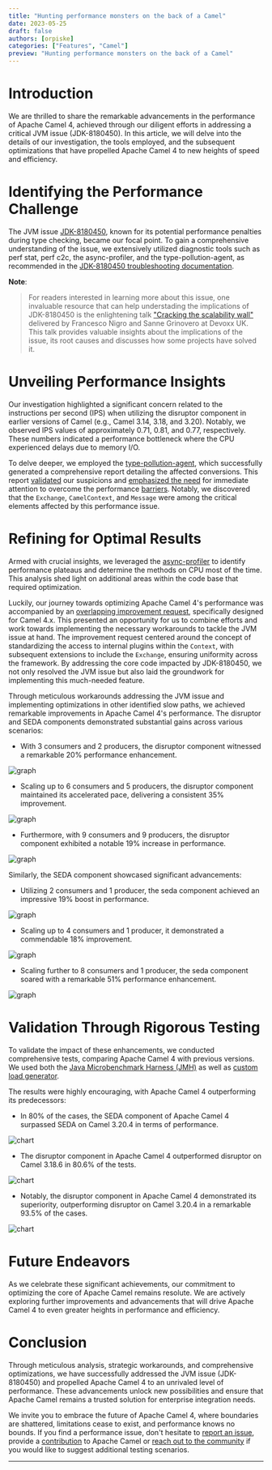 ```yaml
---
title: "Hunting performance monsters on the back of a Camel"
date: 2023-05-25
draft: false
authors: [orpiske]
categories: ["Features", "Camel"]
preview: "Hunting performance monsters on the back of a Camel"
---
```


# Introduction

We are thrilled to share the remarkable advancements in the performance of Apache Camel 4, achieved through our diligent efforts in addressing a critical JVM issue (JDK-8180450). In this article, we will delve into the details of our investigation, the tools employed, and the subsequent optimizations that have propelled Apache Camel 4 to new heights of speed and efficiency.

# Identifying the Performance Challenge

The JVM issue [JDK-8180450](https://bugs.openjdk.org/browse/JDK-8180450), known for its potential performance penalties during type checking, became our focal point. To gain a comprehensive understanding of the issue, we extensively utilized diagnostic tools such as perf stat, perf c2c, the async-profiler, and the type-pollution-agent, as recommended in the [JDK-8180450 troubleshooting documentation](https://github.com/RedHatPerf/type-pollution-agent/blob/master/benchmarks/WHATIF.md).

**Note**:
> For readers interested in learning more about this issue, one invaluable resource that can help understading the implications of JDK-8180450 is the enlightening talk ["Cracking the scalability wall"](https://www.youtube.com/watch?v=PxcO3WHqmng) delivered by Francesco Nigro and Sanne Grinovero at Devoxx UK. This talk provides valuable insights about the implications of the issue, its root causes and discusses how some projects have solved it.


# Unveiling Performance Insights

Our investigation highlighted a significant concern related to the instructions per second (IPS) when utilizing the disruptor component in earlier versions of Camel (e.g., Camel 3.14, 3.18, and 3.20). Notably, we observed IPS values of approximately 0.71, 0.81, and 0.77, respectively. These numbers indicated a performance bottleneck where the CPU experienced delays due to memory I/O.

To delve deeper, we employed the [type-pollution-agent](https://github.com/RedHatPerf/type-pollution-agent), which successfully generated a comprehensive report detailing the affected conversions. This report [validated](https://issues.apache.org/jira/browse/CAMEL-19058) our suspicions and [emphasized the need](https://issues.apache.org/jira/browse/CAMEL-19060) for immediate attention to overcome the performance [barriers](https://issues.apache.org/jira/browse/CAMEL-19319). Notably, we discovered that the `Exchange`, `CamelContext`, and `Message` were among the critical elements affected by this performance issue.

# Refining for Optimal Results

Armed with crucial insights, we leveraged the [async-profiler](https://github.com/async-profiler/async-profiler) to identify performance plateaus and determine the methods on CPU most of the time. This analysis shed light on additional areas within the code base that required optimization.

Luckily, our journey towards optimizing Apache Camel 4's performance was accompanied by an [overlapping improvement request](https://issues.apache.org/jira/browse/CAMEL-15105), specifically designed for Camel 4.x. This presented an opportunity for us to combine efforts and work towards implementing the necessary workarounds to tackle the JVM issue at hand. The improvement request centered around the concept of standardizing the access to internal plugins within the `Context`, with subsequent extensions to include the `Exchange`, ensuring uniformity across the framework. By addressing the core code impacted by JDK-8180450, we not only resolved the JVM issue but also laid the groundwork for implementing this much-needed feature.

Through meticulous workarounds addressing the JVM issue and implementing optimizations in other identified slow paths, we achieved remarkable improvements in Apache Camel 4's performance. The disruptor and SEDA components demonstrated substantial gains across various scenarios:

* With 3 consumers and 2 producers, the disruptor component witnessed a remarkable 20% performance enhancement.

![graph](baseline-camel-3.20.4-2023-05-17-threaded-disruptor-producer-consumer-threads-3-producer-2.svg)

* Scaling up to 6 consumers and 5 producers, the disruptor component maintained its accelerated pace, delivering a consistent 35% improvement.

![graph](baseline-camel-3.20.4-2023-05-17-threaded-disruptor-producer-consumer-threads-6-producer-5.svg)

* Furthermore, with 9 consumers and 9 producers, the disruptor component exhibited a notable 19% increase in performance.

![graph](baseline-camel-3.20.4-2023-05-17-threaded-disruptor-producer-consumer-threads-9-producer-9.svg)

Similarly, the SEDA component showcased significant advancements:

* Utilizing 2 consumers and 1 producer, the seda component achieved an impressive 19% boost in performance.

![graph](baseline-camel-3.18.6-2023-05-12-threaded-seda-producer-consumer-threads-2-producer-1.svg)

* Scaling up to 4 consumers and 1 producer, it demonstrated a commendable 18% improvement.

![graph](baseline-camel-3.18.6-2023-05-12-threaded-seda-producer-consumer-threads-4-producer-1.svg)

* Scaling further to 8 consumers and 1 producer, the seda component soared with a remarkable 51% performance enhancement.

![graph](baseline-camel-3.18.6-2023-05-12-threaded-seda-producer-consumer-threads-8-producer-1.svg)

# Validation Through Rigorous Testing

To validate the impact of these enhancements, we conducted comprehensive tests, comparing Apache Camel 4 with previous versions.
We used both the [Java Microbenchmark Harness (JMH)](https://github.com/openjdk/jmh/) as well as [custom load generator](https://github.com/orpiske/camel-load-tester).

The results were highly encouraging, with Apache Camel 4 outperforming its predecessors:

* In 80% of the cases, the SEDA component of Apache Camel 4 surpassed SEDA on Camel 3.20.4 in terms of performance.

![chart](baseline-camel-3.20.4-2023-05-13-threaded-seda-producer-chart.svg)

* The disruptor component in Apache Camel 4 outperformed disruptor on Camel 3.18.6 in 80.6% of the tests.

![chart](baseline-camel-3.18.6-2023-05-13-threaded-disruptor-producer-chart.svg)

* Notably, the disruptor component in Apache Camel 4 demonstrated its superiority, outperforming disruptor on Camel 3.20.4 in a remarkable 93.5% of the cases.

![chart](baseline-camel-3.20.4-2023-05-17-threaded-disruptor-producer-chart.svg)

# Future Endeavors

As we celebrate these significant achievements, our commitment to optimizing the core of Apache Camel remains resolute. We are actively exploring further improvements and advancements that will drive Apache Camel 4 to even greater heights in performance and efficiency.

# Conclusion

Through meticulous analysis, strategic workarounds, and comprehensive optimizations, we have successfully addressed the JVM issue (JDK-8180450) and propelled Apache Camel 4 to an unrivaled level of performance. These advancements unlock new possibilities and ensure that Apache Camel remains a trusted solution for enterprise integration needs.

We invite you to embrace the future of Apache Camel 4, where boundaries are shattered, limitations cease to exist, and performance knows no bounds. If you find a performance issue, don't hesitate to [report an issue](https://issues.apache.org/jira), provide a [contribution](https://github.com/apache/camel) to Apache Camel or [reach out to the community](http://camel.zulipchat.com/) if you would like to suggest additional testing scenarios.


------


